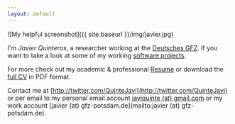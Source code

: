 ```yaml
---
layout: default
---
```


![My helpful screenshot]({{ site.baseurl }}/img/javier.jpg)

I'm *Javier Quinteros*, a researcher working at the [Deutsches
GFZ](http://gfz-potsdam.de). If you want to take a look at some of my working
[software projects](/software.html).

For more check out my academic &amp; professional [Resume](/resume.html) or
download the [full CV](/static/Quinteros-CV.pdf) in PDF format.

Contact me at [http://twitter.com/QuinteJavi](http://twitter.com/QuinteJavi) or
per email to my personal email account [javiquinte (at) gmail.com](mailto:javiquinte(at)gmail.com) or my work
account [javier (at) gfz-potsdam.de](mailto:javier (at) gfz-potsdam.de).
